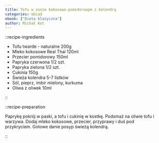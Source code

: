```yaml
---
title: Tofu w sosie kokosowo-pomidorowym z kolendrą
categories: obiad
ebook: ["Dieta klasyczna"]
author: Michał Kot
---
```


::recipe-ingredients

- Tofu twarde - naturalne 200g
- Mleko kokosowe Real Thai 120ml
- Przecier pomidorowy 150ml
- Papryka czerwona 1/2 szt.
- Papryka zielona 1/2 szt.
- Cukinia 150g
- Świeża kolendra 5-7 listków
- Sól, pieprz, imbir mielony, kurkuma
- Oliwa z oliwek 10ml

::

::recipe-preparation

Paprykę pokrój w paski, a tofu i cukinię w kostkę. Podsmaż na oliwie tofu i warzywa. Dodaj mleko kokosowe, przecier, przyprawy i duś pod przykryciem. Gotowe danie posyp świeżą kolendrą.

::